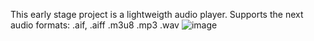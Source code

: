 This early stage project is a lightweigth audio player.
Supports the next audio formats:
.aif, .aiff
.m3u8
.mp3
.wav
![image](https://user-images.githubusercontent.com/50509447/128730322-d124a3b4-adc6-407f-be8e-d20ddb856073.png)
